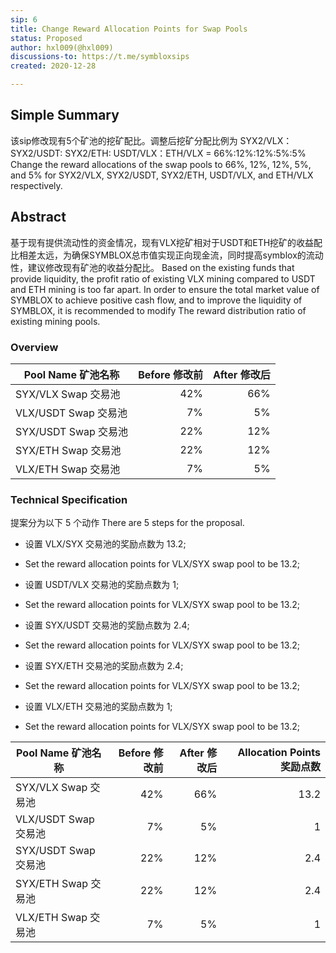 ```yaml
---
sip: 6
title: Change Reward Allocation Points for Swap Pools
status: Proposed
author: hxl009(@hxl009)
discussions-to: https://t.me/symbloxsips
created: 2020-12-28

---
```

## Simple Summary

该sip修改现有5个矿池的挖矿配比。调整后挖矿分配比例为 SYX2/VLX：SYX2/USDT: SYX2/ETH: USDT/VLX：ETH/VLX = 66%:12%:12%:5%:5%
Change the reward allocations of the swap pools to 66%, 12%, 12%, 5%, and 5% for SYX2/VLX, SYX2/USDT, SYX2/ETH, USDT/VLX, and ETH/VLX respectively.

## Abstract

基于现有提供流动性的资金情况，现有VLX挖矿相对于USDT和ETH挖矿的收益配比相差太远，为确保SYMBLOX总市值实现正向现金流，同时提高symblox的流动性，建议修改现有矿池的收益分配比。
Based on the existing funds that provide liquidity, the profit ratio of existing VLX mining compared to USDT and ETH mining is too far apart. In order to ensure the total market value of SYMBLOX to achieve positive cash flow, and to improve the liquidity of SYMBLOX, it is recommended to modify The reward distribution ratio of existing mining pools.

### Overview

| Pool Name 矿池名称 | Before 修改前 | After 修改后
|---|---:|---:|
| SYX/VLX  Swap 交易池 | 42% | 66% |
| VLX/USDT  Swap 交易池 | 7%  |  5% |
| SYX/USDT Swap 交易池 | 22% | 12% |
| SYX/ETH  Swap 交易池 | 22% | 12% |
| VLX/ETH   Swap 交易池 | 7%  |  5% |

### Technical Specification

提案分为以下 5 个动作
There are 5 steps for the proposal. 

- 设置 VLX/SYX 交易池的奖励点数为 13.2;
- Set the reward allocation points for VLX/SYX swap pool to be 13.2;

- 设置 USDT/VLX 交易池的奖励点数为 1;
- Set the reward allocation points for VLX/SYX swap pool to be 13.2;

- 设置 SYX/USDT 交易池的奖励点数为 2.4;
- Set the reward allocation points for VLX/SYX swap pool to be 13.2;

- 设置 SYX/ETH 交易池的奖励点数为 2.4;
- Set the reward allocation points for VLX/SYX swap pool to be 13.2;

- 设置 VLX/ETH 交易池的奖励点数为 1;
- Set the reward allocation points for VLX/SYX swap pool to be 13.2;

| Pool Name 矿池名称 | Before 修改前 | After 修改后 | Allocation Points 奖励点数 |
|---|---:|---:|---:|
| SYX/VLX  Swap 交易池 | 42% | 66% | 13.2 |
| VLX/USDT  Swap 交易池 | 7%  |  5% | 1 |
| SYX/USDT Swap 交易池 | 22% | 12% | 2.4 |
| SYX/ETH  Swap 交易池 | 22% | 12% | 2.4 |
| VLX/ETH   Swap 交易池 | 7%  |  5% | 1 |
